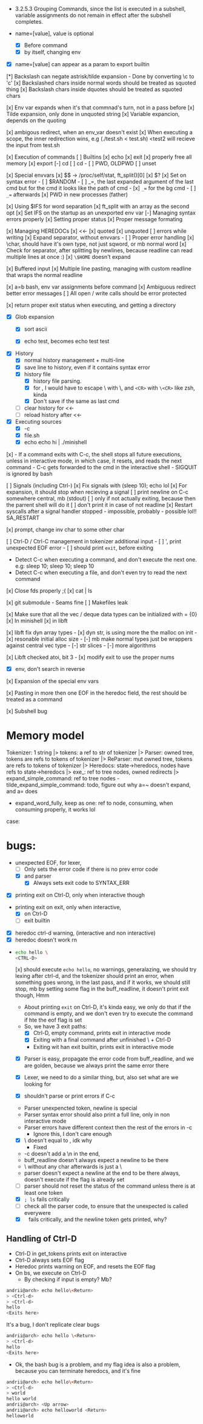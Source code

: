 - 3.2.5.3 Grouping Commands, since the list is executed in a subshell, variable assignments do not remain in effect after the subshell completes. 

- name=[value], value is optional
    - [x] Before command
    - [x] by itself, changing env
- [x] name=[value] can appear as a param to export builtin


[*] Backslash can negate astrisk/tilde expansion
    - Done by converting \c to 'c'
    [x] Backslashed chars inside normal words should be treated as squoted thing
    [x] Backslash chars inside dquotes should be treated as squoted chars

[x] Env var expands when it's that commnad's turn, not in a pass before
[x] Tilde expansion, only done in unquoted string
[x] Variable expancion, depends on the quoting



[x] ambigous redirect, when an env_var doesn't exist
[x] When executing a scope, the inner redirection wins, e.g (./test.sh < test.sh) <test2 will recieve the input from test.sh

[x] Execution of commands
[ ] Builtins
    [x] echo
    [x] exit
        [x] properly free all memory
    [x] export
    [-] cd
        [ ] cd -
        [ ] PWD, OLDPWD
    [ ] unset

[x] Special envvars
    [x] $$ -> /proc/self/stat, ft_split()[0]
    [x] $?
        [x] Set on syntax error
    - [ ] $RANDOM
    - [ ] _=, the last expanded argument of the last cmd
        but for the cmd it looks like the path of cmd
        - [x] `_=` for the bg cmd
        - [ ] `_=` afterwards
    [x] PWD in new processes (father)

[x] Using $IFS for word separation
    [x] ft_split with an array as the second opt
    [x] Set IFS on the startup as an unexported env var
[-] Managing syntax errors properly
    [x] Setting proper status
    [x] Proper message formating

[x] Managing HEREDOCs
    [x] <<-
    [x] quoted
    [x] unquoted
    [ ] errors while writing
    [x] Expand separator, without envvars -
        [ ] Proper error handling
    [x] \char, should have it's own type, not just sqword, or mb normal word
    [x] Check for separator, after splitting by newlines, because readline can read multiple lines at once :)
    [x] `\$HOME` doesn't expand

[x] Buffered input
[x] Multiple line pasting, managing with custom readline that wraps the normal readline

[x] a=b bash, env var assignments before command
[x] Ambiguous redirect better error messages
[ ] All open / write calls should be error protected

[x] return proper exit status when executing, and getting a directory

- [x] Glob expansion
    - [x] sort ascii
    - [x] echo test, becomes echo test test


- [x] History
    - [x] normal history management + multi-line
    - [x] save line to history, even if it contains syntax error
    - [x] history file
        - [x] history file parsing.
        - [x] for \, I would have to escape \ with \\, and `<CR>` with `\<CR>` like zsh, kinda
        - [x] Don't save if the same as last cmd
    - [ ] clear history for <<-
    - [ ] reload history after <<-

- [x] Executing sources
    - [x] -c
    - [x] file.sh
    - [x] echo echo hi | ./minishell

[x] 
    - If a command exits with C-c, the shell stops all future executions,
        unless in interactive mode, in which case, it resets, and reads the next command
    - C-c gets forwarded to the cmd in the interactive shell
    - SIGQUIT is ignored by bash

[ ] Signals (including Ctrl-\)
    [x] Fix signals with (sleep 10); echo lol
    [x] For expansion, it should stop when recieving a signal
    [ ] print newline on C-c somewhere central, mb (stdout)
        [ ] only if not actually exiting, because then the parrent shell will do it
    [ ] don't print it in case of not readline
    [x] Restart syscalls after a signal handler stopped
        - impossible, probably
        - possible lol!! SA_RESTART

[x] prompt, change inv char to some other char

[ ] Ctrl-D / Ctrl-C management in tokenizer additional input
    - [ ] '<Ctrl-D>, print unexpected EOF error
    - [ ] <Ctrl-D> should print `exit`, before exiting

- Detect C-c when executing a command, and don't execute the next one.
e.g: sleep 10; sleep 10; sleep 10
- Detect C-c when executing a file, and don't even try to read the next command

[x] Close fds properly ;(
    [x] cat | ls


[x] git submodule
    - Seams fine
[ ] Makefiles leak 

[x] Make sure that all the vec / deque data types can be initialized  with = {0}
    [x] In minishell
    [x] in libft

[x] libft fix dyn array types
    - [x] dyn str, is using more the the malloc on init
    - [x] resonable initial alloc size
    - [-] mb make normal types just be wrappers against central vec type
    - [-] str slices
    - [-] more algorithms

[x] Libft checked atoi, bit 3
    - [x] modify exit to use the proper nums

- [x] env, don't search in reverse

[x] Expansion of the special env vars

[x] Pasting in more then one EOF in the heredoc field, the rest should be treated as a command

[x] Subshell bug

# Memory model

Tokenizer: 1 string
|> tokens: a ref to str of tokenizer
|> Parser: owned tree, tokens are refs to tokens of tokenizer
|> ReParser: mut owned tree, tokens are refs to tokens of tokenizer
|> Heredocs: state->heredocs, nodes have refs to state->heredocs
|> exe_<node>: ref to tree nodes, owned redirects
|> expand_simple_command: ref to tree nodes
    - tilde_expand_simple_command: todo, figure out why a=~ doesn't expand, and a= does
- expand_word_fully, keep as one: ref to node, consuming, when consuming properly, it works lol

case: 

# bugs:
- unexpected EOF, for lexer,
    - [ ] Only sets the error code if there is no prev error code
    - [x] and parser
        - [x] Always sets exit code to SYNTAX_ERR
- [x] printing exit on Ctrl-D, only when interactive though
- printing exit on exit, only when interactive,
    - [x] on Ctrl-D
    - [ ] exit builtin
- [x] heredoc ctrl-d warning, (interactive and non interactive)
- [x] heredoc doesn't work rn
-   ```bash
    echo hello \
    <CTRL-D>
    ```
    [x] should execute `echo hello`, no warnings, generalazing, we should try lexing after ctrl-d, and the tokenizer should print an error, when something goes wrong, in the last pass, and if it works, we should still stop, mb by setting some flag in the buff_readline,
    it doesn't print exit though, Hmm

    - About printing `exit` on Ctrl-D, it's kinda easy, we only do that if the command is empty, and we don't even try to execute the command if hte the eof flag is set
    - So, we have 3 exit paths:
        - [x] Ctrl-D, empty command, prints exit in interactive mode
        - [x] Exiting with a final command after unfinished \ + Ctrl-D
        - Exiting wit han exit builtin, prints exit in interactive mode
    - [x] Parser is easy, propagate the error code from buff_readline, and we are golden, because we always print the same error there
    - [x] Lexer, we need to do a similar thing, but, also set what are we looking for

    - [x] shouldn't parse or print errors if C-c

    - Parser unexpencted token, newline is special
    - Parser syntax error should also print a full line, only in non interactive mode
    - Parser errors have different context then the rest of the errors in -c
        - Ignore this, I don't care enough
    - [x] \\ doesn't equal to \, idk why
        - Fixed

    - -c doesn't add a \n in the end,
    - buff_readline doesn't always expect a newline to be there
    - \ without any char afterwards is just a \
    - parser doesn't expect a newline at the end to be there always, doesn't execute if the flag is already set
    - [ ] parser should not reset the status of the command unless there is at least one token
    - [x] `; ls` fails critically
    - [ ] check all the parser code, to ensure that the unexpected is called everywere
    - [x] ` ` fails critically, and the newline token gets printed, why?

## Handling of Ctrl-D
- Ctrl-D in get_tokens prints exit on interactive
- Ctrl-D always sets EOF flag
- Heredoc prints warning on EOF, and resets the EOF flag
- On bs, we execute on Ctrl-D
    - By checking if input is empty? Mb?

```bash
andrii@arch> echo hello\<Return>
> <Ctrl-d>
> <Ctrl-d>
hello
<Exits here>
```
It's a bug, I don't replicate clear bugs

```bash
andrii@arch> echo hello \<Return>
> <Ctrl-d>
hello
<Exits here>
```

- Ok, the bash bug is a problem, and my flag idea is also a problem,
because you can terminate heredocs, and it's fine


```bash
andrii@arch> echo hello\<Return>
> <Ctrl-d>
> world
hello world
andrii@arch> <Up arrow>
andrii@arch> echo helloworld <Return>
helloworld
```
